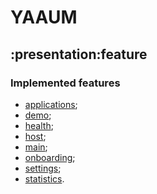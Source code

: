 # YAAUM

## :presentation:feature

### Implemented features

- [applications](applications);
- [demo](demo);
- [health](health);
- [host](host);
- [main](main);
- [onboarding](onboarding);
- [settings](settings);
- [statistics](statistics).